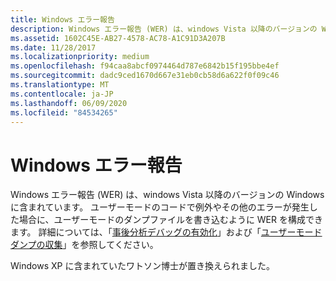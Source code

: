 ```yaml
---
title: Windows エラー報告
description: Windows エラー報告 (WER) は、windows Vista 以降のバージョンの Windows に含まれています。
ms.assetid: 1602C45E-AB27-4578-AC78-A1C91D3A207B
ms.date: 11/28/2017
ms.localizationpriority: medium
ms.openlocfilehash: f94caa8abcf0974464d787e6842b15f195bbe4ef
ms.sourcegitcommit: dadc9ced1670d667e31eb0cb58d6a622f0f09c46
ms.translationtype: MT
ms.contentlocale: ja-JP
ms.lasthandoff: 06/09/2020
ms.locfileid: "84534265"
---
```

# <a name="windows-error-reporting"></a>Windows エラー報告


Windows エラー報告 (WER) は、windows Vista 以降のバージョンの Windows に含まれています。 ユーザーモードのコードで例外やその他のエラーが発生した場合に、ユーザーモードのダンプファイルを書き込むように WER を構成できます。 詳細については、「[事後分析デバッグの有効化](enabling-postmortem-debugging.md)」および「[ユーザーモードダンプの収集](https://docs.microsoft.com/windows/win32/wer/collecting-user-mode-dumps)」を参照してください。

Windows XP に含まれていたワトソン博士が置き換えられました。

 

 





